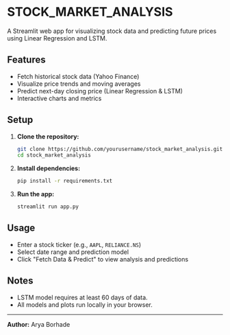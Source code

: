 # STOCK_MARKET_ANALYSIS

A Streamlit web app for visualizing stock data and predicting future prices using Linear Regression and LSTM.

## Features

- Fetch historical stock data (Yahoo Finance)
- Visualize price trends and moving averages
- Predict next-day closing price (Linear Regression & LSTM)
- Interactive charts and metrics

## Setup

1. **Clone the repository:**
   ```bash
   git clone https://github.com/yourusername/stock_market_analysis.git
   cd stock_market_analysis
   ```

2. **Install dependencies:**
   ```bash
   pip install -r requirements.txt
   ```

3. **Run the app:**
   ```bash
   streamlit run app.py
   ```

## Usage

- Enter a stock ticker (e.g., `AAPL`, `RELIANCE.NS`)
- Select date range and prediction model
- Click "Fetch Data & Predict" to view analysis and predictions

## Notes

- LSTM model requires at least 60 days of data.
- All models and plots run locally in your browser.

---

**Author:** Arya Borhade

